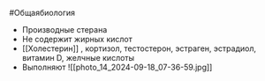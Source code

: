 #Общаябиология 
+ Производные стерана
+ Не содержит жирных кислот
+ [[Холестерин]] , кортизол, тестостерон, эстраген, эстрадиол, витамин D, желчные кислоты
+ Выполняют 
![[photo_14_2024-09-18_07-36-59.jpg]]
